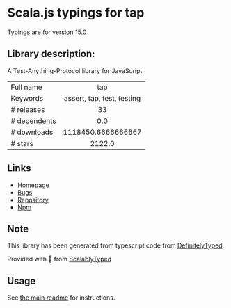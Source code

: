 
# Scala.js typings for tap

Typings are for version 15.0

## Library description:
A Test-Anything-Protocol library for JavaScript

|                    |                 |
| ------------------ | :-------------: |
| Full name          | tap |
| Keywords           | assert, tap, test, testing |
| # releases         | 33 |
| # dependents       | 0.0 |
| # downloads        | 1118450.6666666667 |
| # stars            | 2122.0 |

## Links
- [Homepage](http://www.node-tap.org/)
- [Bugs](https://github.com/tapjs/node-tap/issues)
- [Repository](https://github.com/tapjs/node-tap)
- [Npm](https://www.npmjs.com/package/tap)
    


## Note
This library has been generated from typescript code from [DefinitelyTyped](https://definitelytyped.org).

Provided with :purple_heart: from [ScalablyTyped](https://github.com/oyvindberg/ScalablyTyped)

## Usage
See [the main readme](../../readme.md) for instructions.


